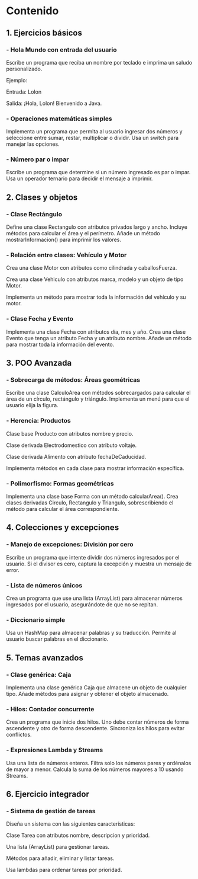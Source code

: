 # Contenido
## 1. Ejercicios básicos

   ### - Hola Mundo con entrada del usuario
  Escribe un programa que reciba un nombre por teclado e imprima un saludo personalizado.
   
  Ejemplo:
    
  Entrada: Lolon
    
  Salida: ¡Hola, Lolon! Bienvenido a Java.

  ### - Operaciones matemáticas simples
  
  Implementa un programa que permita al usuario ingresar dos números y seleccione entre sumar, restar, multiplicar o dividir. Usa un switch para manejar las opciones.

  ### - Número par o impar
  
  Escribe un programa que determine si un número ingresado es par o impar. Usa un operador ternario para decidir el mensaje a imprimir.

## 2. Clases y objetos

  ### - Clase Rectángulo
  
   Define una clase Rectangulo con atributos privados largo y ancho. Incluye métodos para calcular el área y el perímetro. Añade un método mostrarInformacion() para imprimir los valores.

  ### - Relación entre clases: Vehículo y Motor
  Crea una clase Motor con atributos como cilindrada y caballosFuerza.
  
  Crea una clase Vehiculo con atributos marca, modelo y un objeto de tipo Motor.
  
  Implementa un método para mostrar toda la información del vehículo y su motor.

  ### - Clase Fecha y Evento
  
  Implementa una clase Fecha con atributos día, mes y año. Crea una clase Evento que tenga un atributo Fecha y un atributo nombre. Añade un método para mostrar toda la información del evento.

## 3. POO Avanzada

### - Sobrecarga de métodos: Áreas geométricas

  Escribe una clase CalculoArea con métodos sobrecargados para calcular el área de un círculo, rectángulo y triángulo. Implementa un menú para que el usuario elija la figura.

### - Herencia: Productos
  Clase base Producto con atributos nombre y precio.
  
  Clase derivada Electrodomestico con atributo voltaje.
  
  Clase derivada Alimento con atributo fechaDeCaducidad.
  
  Implementa métodos en cada clase para mostrar información específica.

### - Polimorfismo: Formas geométricas

Implementa una clase base Forma con un método calcularArea(). Crea clases derivadas Circulo, Rectangulo y Triangulo, sobrescribiendo el método para calcular el área correspondiente.

## 4. Colecciones y excepciones

### - Manejo de excepciones: División por cero

Escribe un programa que intente dividir dos números ingresados por el usuario. Si el divisor es cero, captura la excepción y muestra un mensaje de error.

### - Lista de números únicos

Crea un programa que use una lista (ArrayList) para almacenar números ingresados por el usuario, asegurándote de que no se repitan.

### - Diccionario simple

Usa un HashMap para almacenar palabras y su traducción. Permite al usuario buscar palabras en el diccionario.

## 5. Temas avanzados

### - Clase genérica: Caja

Implementa una clase genérica Caja<T> que almacene un objeto de cualquier tipo. Añade métodos para asignar y obtener el objeto almacenado.

### - Hilos: Contador concurrente

Crea un programa que inicie dos hilos. Uno debe contar números de forma ascendente y otro de forma descendente. Sincroniza los hilos para evitar conflictos.

### - Expresiones Lambda y Streams
  Usa una lista de números enteros.
  Filtra solo los números pares y ordénalos de mayor a menor.
  Calcula la suma de los números mayores a 10 usando Streams.

## 6. Ejercicio integrador

### - Sistema de gestión de tareas
Diseña un sistema con las siguientes características:

Clase Tarea con atributos nombre, descripcion y prioridad.

Una lista (ArrayList) para gestionar tareas.

Métodos para añadir, eliminar y listar tareas.

Usa lambdas para ordenar tareas por prioridad.

